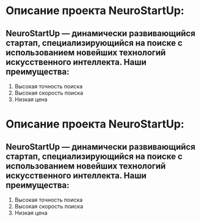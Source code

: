

# Описание проекта NeuroStartUp:

## NeuroStartUp — динамически развивающийся стартап, специализирующийся на поиске с использованием новейших технологий искусственного интеллекта. Наши преимущества:

1. Высокая точность поиска
2. Высокая скорость поиска
3. Низкая цена


# Описание проекта NeuroStartUp:

## NeuroStartUp — динамически развивающийся стартап, специализирующийся на поиске с использованием новейших технологий искусственного интеллекта. Наши преимущества:

1. Высокая точность поиска
2. Высокая скорость поиска
3. Низкая цена

